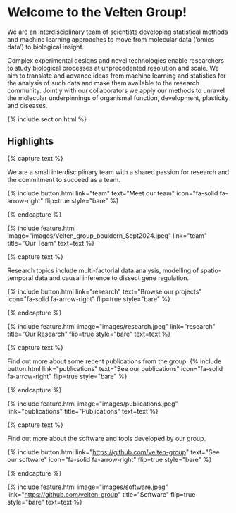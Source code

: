 ---
---
# Welcome to the Velten Group!

We are an interdisciplinary team of scientists developing statistical methods and machine learning approaches to move from molecular data (‘omics data’) to biological insight.

Complex experimental designs and novel technologies enable researchers to study biological processes at unprecedented resolution and scale. We aim to translate and advance ideas from machine learning and statistics for the analysis of such data and make them available to the research community. Jointly with our collaborators we apply our methods to unravel the molecular underpinnings of organismal function, development, plasticity and diseases.

{% include section.html %}

## Highlights

{% capture text %}

We are a small interdisciplinary team with a shared passion for research and the commitment to succeed as a team.

{%
  include button.html
  link="team"
  text="Meet our team"
  icon="fa-solid fa-arrow-right"
  flip=true
  style="bare"
%}

{% endcapture %}

{%
  include feature.html
  image="images/Velten_group_bouldern_Sept2024.jpeg"
  link="team"
  title="Our Team"
  text=text
%}


{% capture text %}

Research topics include multi-factorial data analysis, modelling of spatio-temporal data and causal inference to dissect gene regulation. 

{%
  include button.html
  link="research"
  text="Browse our projects"
  icon="fa-solid fa-arrow-right"
  flip=true
  style="bare"
%}

{% endcapture %}

{%
  include feature.html
  image="images/research.jpeg"
  link="research"
  title="Our Research"
  flip=true
  style="bare"
  text=text
%}

{% capture text %}

Find out more about some recent publications from the group.
{%
  include button.html
  link="publications"
  text="See our publications"
  icon="fa-solid fa-arrow-right"
  flip=true
  style="bare"
%}

{% endcapture %}

{%
  include feature.html
  image="images/publications.jpeg"
  link="publications"
  title="Publications"
  text=text
%}

{% capture text %}

Find out more about the software and tools developed by our group.

{%
  include button.html
  link="https://github.com/velten-group"
  text="See our software"
  icon="fa-solid fa-arrow-right"
  flip=true
  style="bare"
%}

{% endcapture %}

{%
  include feature.html
  image="images/software.jpeg"
  link="https://github.com/velten-group"
  title="Software"
  flip=true
  style="bare"
  text=text
%}
